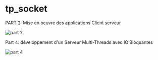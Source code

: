 # tp_socket

PART 2: Mise en oeuvre des applications Client serveur


![part 2](https://user-images.githubusercontent.com/61788817/159772876-431c271f-593d-4f6b-bd4d-9a87e5944d13.PNG)


Part 4: développement d'un Serveur Multi-Threads avec IO Bloquantes

![part 4](https://user-images.githubusercontent.com/61788817/159773000-af054eb1-ad5b-4074-b7e5-515287a69020.PNG)
